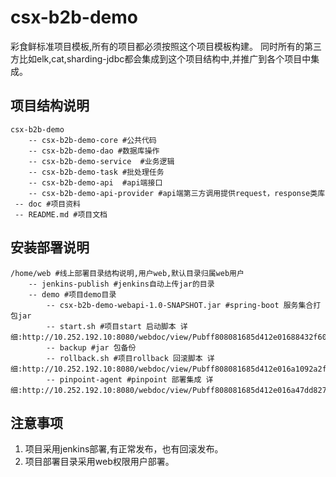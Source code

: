 # csx-b2b-demo

彩食鲜标准项目模板,所有的项目都必须按照这个项目模板构建。
同时所有的第三方比如elk,cat,sharding-jdbc都会集成到这个项目结构中,并推广到各个项目中集成。

## 项目结构说明
```
csx-b2b-demo
    -- csx-b2b-demo-core #公共代码
    -- csx-b2b-demo-dao #数据库操作
    -- csx-b2b-demo-service  #业务逻辑
    -- csx-b2b-demo-task #批处理任务
    -- csx-b2b-demo-api  #api端接口
    -- csx-b2b-demo-api-provider #api端第三方调用提供request，response类库
 -- doc #项目资料
 -- README.md #项目文档
```

## 安装部署说明
```
/home/web #线上部署目录结构说明,用户web,默认目录归属web用户
    -- jenkins-publish #jenkins自动上传jar的目录
    -- demo #项目demo目录
        -- csx-b2b-demo-webapi-1.0-SNAPSHOT.jar #spring-boot 服务集合打包jar
        -- start.sh #项目start 启动脚本 详细:http://10.252.192.10:8080/webdoc/view/Pubff808081685d412e01688432f6080311.html
        -- backup #jar 包备份
        -- rollback.sh #项目rollback 回滚脚本 详细:http://10.252.192.10:8080/webdoc/view/Pubff808081685d412e016a1092a2f5101a.html
        -- pinpoint-agent #pinpoint 部署集成 详细:http://10.252.192.10:8080/webdoc/view/Pubff808081685d412e016a47dd82761517.html
```


## 注意事项
1.  项目采用jenkins部署,有正常发布，也有回滚发布。
2.  项目部署目录采用web权限用户部署。